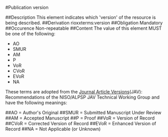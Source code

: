 #Publication version

##Description
This element indicates which 'version' of the resource is being described.
##Derivation
rioxxterms:version
##Obligation
Mandatory
##Occurence
Non-repeatable
##Content
The value of this element MUST be one of the following:

- AO
- SMUR
- AM
- P
- VoR
- CVoR
- EVoR
- NA

These terms are adopted from the [Journal Article Versions](http://www.niso.org/publications/rp/RP-8-2008.pdf)(JAV): Recommendations of the NISO/ALPSP JAV Technical Working Group and have the following meanings:

##AO = Author's Original
##SMUR = Submitted Manuscript Under Review
##AM = Accepted Manuscript
##P = Proof
##VoR = Version of Record
##CVoR = Corrected Version of Record
##EVoR = Enhanced Version of Record
##NA = Not Applicable (or Unknown)
